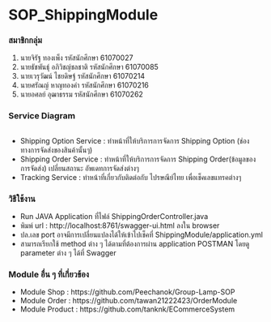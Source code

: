 # SOP_ShippingModule

### สมาชิกกลุ่ม
<ol>
  <li> นายจิรัฐ ทองเพ็ง รหัสนักศึกษา 61070027</li>
  <li> นายธัชพันธุ์ อภิวิชญ์ชลชาติ รหัสนักศึกษา 61070085</li>
  <li> นายเวรุวัฒน์ ไชยดิษฐ์ รหัสนักศึกษา 61070214</li>
  <li> นายศรัณญ์ หาญทองคำ รหัสนักศึกษา 61070216</li>
  <li> นายอศลย์ อุฒาธรรม รหัสนักศึกษา 61070262</li>
</ol>

### Service Diagram
<img src="">
<ul>
<li>Shipping Option Service : ทำหน้าที่ให้บริการการจัดการ Shipping Option (ช่องทางการจัดส่งของสินค้านั้นๆ)</li>
<li>Shipping Order Service : ทำหน้าที่ให้บริการการจัดการ Shipping Order(ข้อมูลของการจัดส่ง) เปลี่ยนสถานะ อัพเดทการจัดส่งต่างๆ</li>
<li>Tracking Service : ทำหน้าที่เกี่ยวกับติดต่อกับ ไปรษณีย์ไทย เพื่อเช็คเลขแทรคต่างๆ</li>
</ul>

### วิธีใช้งาน
<ul>
<li>Run JAVA Application ที่ไฟล์ ShippingOrderController.java</li>
  <li>พิมพ์ url : http://localhost:8761/swagger-ui.html ลงใน browser</li>
  <li>ปล.เลข port อาจมีการเปลี่ยนแปลงได้ให้เข้าไปเช็คที่ ShippingModule/application.yml</li>
  <li>สามารถเรียกใช้ method ต่าง ๆ ได้ตามที่ต้องการผ่าน application POSTMAN โดยดู parameter ต่าง ๆ ได้ที่ Swagger </li>
</ul>
 
 ### Module อื่น ๆ ที่เกี่ยวข้อง
 <ul>
  <li>Module Shop : https://github.com/Peechanok/Group-Lamp-SOP</li>
   <li>Module Order :  https://github.com/tawan21222423/OrderModule</li>
  <li>Module Product : https://github.com/tanknk/ECommerceSystem</li>
  </ul>
